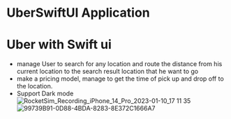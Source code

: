 #                                       UberSwiftUI Application
# Uber with Swift ui 
- manage User to search for any location and route the distance from his current location to the search result location that he want to go 
- make a pricing model, manage to get the time of pick up and drop off to the location.
- Support Dark mode
![RocketSim_Recording_iPhone_14_Pro_2023-01-10_17 11 35](https://user-images.githubusercontent.com/57367756/211589395-b2667860-a69b-41c7-85db-8b0be6b40a96.gif)
![99739B91-0D88-4BDA-8283-8E372C1666A7](https://user-images.githubusercontent.com/57367756/211591432-af94c317-0738-4df3-ac0e-c8bbf0cb7df7.JPEG)

